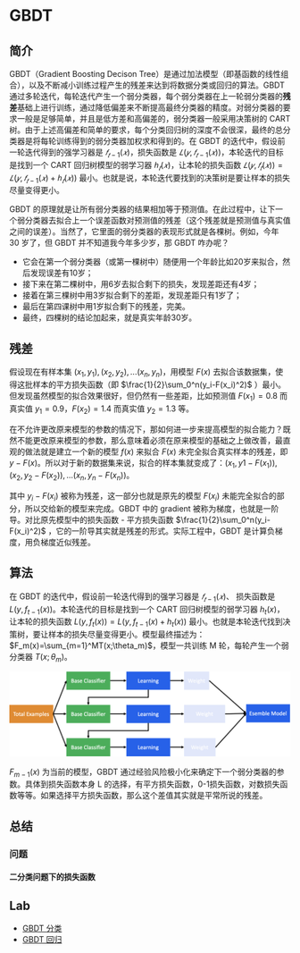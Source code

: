 # GBDT

## 简介

GBDT（Gradient Boosting Decison Tree）是通过加法模型（即基函数的线性组合），以及不断减小训练过程产生的残差来达到将数据分类或回归的算法。GBDT 通过多轮迭代，每轮迭代产生一个弱分类器，每个弱分类器在上一轮弱分类器的**残差**基础上进行训练，通过降低偏差来不断提高最终分类器的精度。对弱分类器的要求一般是足够简单，并且是低方差和高偏差的，弱分类器一般采用决策树的 CART 树。由于上述高偏差和简单的要求，每个分类回归树的深度不会很深，最终的总分类器是将每轮训练得到的弱分类器加权求和得到的。在 GBDT 的迭代中，假设前一轮迭代得到的强学习器是 $𝑓_{𝑡−1}(𝑥)$，损失函数是 $𝐿(𝑦,𝑓_{𝑡−1}(𝑥))$，本轮迭代的目标是找到一个 CART 回归树模型的弱学习器 $ℎ_𝑡(𝑥)$，让本轮的损失函数 $𝐿(𝑦,𝑓_𝑡(𝑥))=𝐿(𝑦,𝑓_{𝑡−1}(𝑥)+ℎ_𝑡(𝑥))$ 最小。也就是说，本轮迭代要找到的决策树是要让样本的损失尽量变得更小。

GBDT 的原理就是让所有弱分类器的结果相加等于预测值。在此过程中，让下一个弱分类器去拟合上一个误差函数对预测值的残差（这个残差就是预测值与真实值之间的误差）。当然了，它里面的弱分类器的表现形式就是各棵树。例如，今年 30 岁了，但 GBDT 并不知道我今年多少岁，那 GBDT 咋办呢？

- 它会在第一个弱分类器（或第一棵树中）随便用一个年龄比如20岁来拟合，然后发现误差有10岁；
- 接下来在第二棵树中，用6岁去拟合剩下的损失，发现差距还有4岁；
- 接着在第三棵树中用3岁拟合剩下的差距，发现差距只有1岁了；
- 最后在第四课树中用1岁拟合剩下的残差，完美。
- 最终，四棵树的结论加起来，就是真实年龄30岁。

## 残差

假设现在有样本集 $(x_1, y_1), (x_2,y_2),...(x_n, y_n)$，用模型 $F(x)$ 去拟合该数据集，使得这批样本的平方损失函数（即 $\frac{1}{2}\sum_0^n(y_i-F(x_i)^2)$ ）最小。但发现虽然模型的拟合效果很好，但仍然有一些差距，比如预测值 $F(x_1)=0.8$ 而真实值 $y_1=0.9$，$F(x_2)=1.4$ 而真实值 $y_2=1.3$ 等。

在不允许更改原来模型的参数的情况下，那如何进一步来提高模型的拟合能力？既然不能更改原来模型的参数，那么意味着必须在原来模型的基础之上做改善，最直观的做法就是建立一个新的模型 $f(x)$ 来拟合 $F(x)$ 未完全拟合真实样本的残差，即 $y-F(x)$。所以对于新的数据集来说，拟合的样本集就变成了：$(x_1,y1-F(x_1)), (x_2, y_2-F(x_2)),...(x_n,y_n-F(x_n))$。

其中 $y_i-F(x_i)$ 被称为残差，这一部分也就是原先的模型 $F(x_i)$ 未能完全拟合的部分，所以交给新的模型来完成。GBDT 中的 gradient 被称为梯度，也就是一阶导。对比原先模型中的损失函数 - 平方损失函数 $\frac{1}{2}\sum_0^n(y_i-F(x_i)^2)$ ，它的一阶导其实就是残差的形式。实际工程中，GBDT 是计算负梯度，用负梯度近似残差。

## 算法

在 GBDT 的迭代中，假设前一轮迭代得到的强学习器是 $𝑓_{𝑡−1}(𝑥)$、 损失函数是 $L(y,f_{t-1}(x))$。本轮迭代的目标是找到一个 CART 回归树模型的弱学习器 $h_t(x)$，让本轮的损失函数 $L(y,f_{t}(x))=L(y,f_{t-1}(x)+h_t(x))$ 最小。也就是本轮迭代找到决策树，要让样本的损失尽量变得更小。模型最终描述为：$F_m(x)=\sum_{m=1}^MT(x;\theta_m)$，模型一共训练 M 轮，每轮产生一个弱分类器 $T(x;\theta_m)$。

<img src="figures/image-20211026110114358.png" alt="image-20211026110114358" style="zoom:50%;" />

$F_{m−1}(x)$ 为当前的模型，GBDT 通过经验风险极小化来确定下一个弱分类器的参数。具体到损失函数本身 L 的选择，有平方损失函数，0-1损失函数，对数损失函数等等。如果选择平方损失函数，那么这个差值其实就是平常所说的残差。

## 总结

### 问题

#### 二分类问题下的损失函数




## Lab

- [GBDT 分类](20_gbdt-classifier.ipynb)
- [GBDT 回归](26_gbdt-regressor.ipynb)

